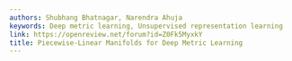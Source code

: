 ```yaml
---
authors: Shubhang Bhatnagar, Narendra Ahuja
keywords: Deep metric learning, Unsupervised representation learning
link: https://openreview.net/forum?id=Z0Fk5MyxkY
title: Piecewise-Linear Manifolds for Deep Metric Learning
---
```

